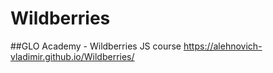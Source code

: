 # Wildberries
##GLO Academy - Wildberries JS course
 https://alehnovich-vladimir.github.io/Wildberries/
